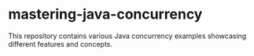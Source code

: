 # mastering-java-concurrency
This repository contains various Java concurrency examples showcasing different features and concepts.
